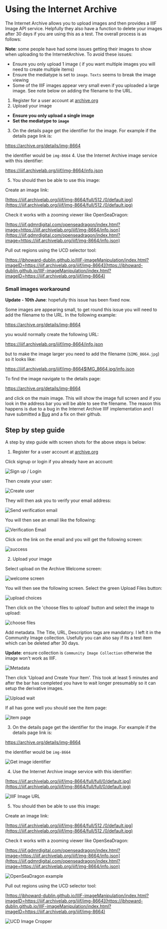 # Using the Internet Archive

The Internet Archive allows you to upload images and then provides a IIIF Image API service. Helpfully they also have a function to delete your images after 30 days if you are using this as a test. The overall process is as follows:

__Note__: some people have had some issues getting their images to show when uploading to the InternetArchive. To avoid these issues:

 * Ensure you only upload 1 image ( if you want multiple images you will need to create multiple items)
 * Ensure the mediatype is set to `image`. `Texts` seems to break the image viewing
 * Some of the IIIF images appear very small even if you uploaded a large image. See note below on adding the filename to the URL.

1. Register for a user account at [archive.org](https://archive.org)
2. Upload your image
  * __Ensure you only upload a single image__ 
  * __Set the mediatype to `image`__ 
3. On the details page get the identifier for the image. For example if the details page link is:
  
  https://archive.org/details/img-8664
 
  the identifier would be `img-8664`
4. Use the Internet Archive image service with this identifier:

  https://iiif.archivelab.org/iiif/img-8664/info.json

5. You should then be able to use this image:

  Create an image link:
  
  [https://iiif.archivelab.org/iiif/img-8664/full/512,/0/default.jpg](https://iiif.archivelab.org/iiif/img-8664/full/512,/0/default.jpg)

  Check it works with a zooming viewer like OpenSeaDragon:

  [https://iiif.gdmrdigital.com/openseadragon/index.html?image=https://iiif.archivelab.org/iiif/img-8664/info.json](https://iiif.gdmrdigital.com/openseadragon/index.html?image=https://iiif.archivelab.org/iiif/img-8664/info.json)

  Pull out regions using the UCD selector tool:

  [https://jbhoward-dublin.github.io/IIIF-imageManipulation/index.html?imageID=https://iiif.archivelab.org/iiif/img-8664](https://jbhoward-dublin.github.io/IIIF-imageManipulation/index.html?imageID=https://iiif.archivelab.org/iiif/img-8664)

### Small images workaround

__Update - 10th June__: hopefully this issue has been fixed now. 

Some images are appearing small, to get round this issue you will need to add the filename to the URL. In the following example:

https://archive.org/details/img-8664

you would normally create the following URL:

https://iiif.archivelab.org/iiif/img-8664/info.json

but to make the image larger you need to add the filename (`$IMG_8664.jpg`) so it looks like:

https://iiif.archivelab.org/iiif/img-8664$IMG_8664.jpg/info.json

To find the image navigate to the details page:

https://archive.org/details/img-8664

and click on the main image. This will show the image full screen and if you look in the address bar you will be able to see the filename. The reason this happens is due to a bug in the Internet Archive IIIF implementation and I have submitted a [Bug](https://github.com/ArchiveLabs/iiif.archivelab.org/issues/44) and a fix on their github.

## Step by step guide

A step by step guide with screen shots for the above steps is below:

1. Register for a user account at [archive.org](https://archive.org) 

 Click signup or login if you already have an account:

 <img src="ia/login1.png" alt="Sign up / Login" class="standout-image"/>

 Then create your user:

 <img src="ia/login-create-user.png" alt="Create user" class="standout-image" />

 They will then ask you to verify your email address:

 <img src="ia/login-verification.png" alt="Send verification email" class="standout-image" />

 You will then see an email like the following:

 <img src="ia/login-email.png" alt="Verification Email" class="standout-image" />

 Click on the link on the email and you will get the following screen:

 <img src="ia/login-success.png" alt="success" class="standout-image" />

2. Upload your image

 Select upload on the Archive Welcome screen:

 <img src="ia/upload-welcome.png" alt="welcome screen" class="standout-image" />

 You will then see the following screen. Select the green Upload Files button:

 <img src="ia/upload-files.png" alt="upload choices" class="standout-image" />

 Then click on the 'choose files to upload' button and select the image to upload:

 <img src="ia/upload-drag-and-drop.png" alt="choose files" class="standout-image" />

 Add metadata. The Title, URL, Description tags are mandatory. I left it in the Community Image collection. Usefully you can also say if its a test item which can be deleted after 30 days. 
 
 __Update__: ensure collection is `Community Image Collection` otherwise the image won't work as IIIF. 

 <img src="ia/upload-metadata.png" alt="Metadata" class="standout-image" />

 Then click 'Upload and Create Your Item'. This took at least 5 minutes and after the bar has completed you have to wait longer presumably so it can setup the derivative images.

 <img src="ia/upload-timer.png" alt="Upload wait" class="standout-image" />

 If all has gone well you should see the item page:

 <img src="ia/upload-itempage.png" alt="item page" class="standout-image" />

3. On the details page get the identifier for the image. For example if the details page link is:
  
  https://archive.org/details/img-8664
 
  the identifier would be `img-8664`

 <img src="ia/get_id.png" alt="Get image identifier" class="standout-image"/>

4. Use the Internet Archive image service with this identifier:

  [https://iiif.archivelab.org/iiif/img-8664/full/full/0/default.jpg](https://iiif.archivelab.org/iiif/img-8664/full/full/0/default.jpg)

  <img src="ia/iiif-image-url.png" alt="IIIF Image URL" class="standout-image"/>

5. You should then be able to use this image:

  Create an image link:
  
  [https://iiif.archivelab.org/iiif/img-8664/full/512,/0/default.jpg](https://iiif.archivelab.org/iiif/img-8664/full/512,/0/default.jpg)

  Check it works with a zooming viewer like OpenSeaDragon:

  [https://iiif.gdmrdigital.com/openseadragon/index.html?image=https://iiif.archivelab.org/iiif/img-8664/info.json](https://iiif.gdmrdigital.com/openseadragon/index.html?image=https://iiif.archivelab.org/iiif/img-8664/info.json)

  <img src="ia/openseadragon.png" alt="OpenSeaDragon example" class="standout-image" />

  Pull out regions using the UCD selector tool:

  [https://jbhoward-dublin.github.io/IIIF-imageManipulation/index.html?imageID=https://iiif.archivelab.org/iiif/img-8664](https://jbhoward-dublin.github.io/IIIF-imageManipulation/index.html?imageID=https://iiif.archivelab.org/iiif/img-8664)

  <img src="ia/ucd-image-cropper.png" alt="UCD Image Cropper" class="standout-image" />

